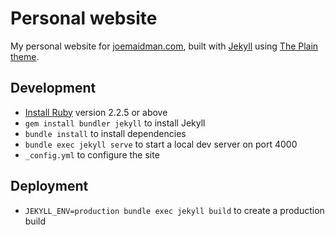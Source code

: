 # Personal website
My personal website for [joemaidman.com](http://www.joemaidman.com), built with [Jekyll](https://jekyllrb.com/) using [The Plain theme](https://github.com/heiswayi/the-plain).

## Development
- [Install Ruby](https://www.ruby-lang.org/en/documentation/installation/) version 2.2.5 or above
- `gem install bundler jekyll` to install Jekyll
- `bundle install` to install dependencies
- `bundle exec jekyll serve` to start a local dev server on port 4000 
- `_config.yml` to configure the site

## Deployment
- `JEKYLL_ENV=production bundle exec jekyll build` to create a production build

